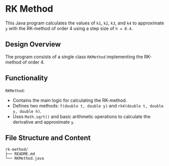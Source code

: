 # RK Method
This Java program calculates the values of `k1`, `k2`, `k3`, and `k4` to approximate `y` with the RK-method of order 4 using a step size of `h = 0.4`.

## Design Overview
The program consists of a single class `RKMethod` implementing the RK-method of order 4.

## Functionality
`RKMethod`:
- Contains the main logic for calculating the RK-method.
- Defines two methods: `f(double t, double y)` and `rk4(double t, double y, double h)`.
- Uses `Math.sqrt()` and basic arithmetic operations to calculate the derivative and approximate `y`.

## File Structure and Content

```
rk-method/
├── README.md
└── RKMethod.java
```
